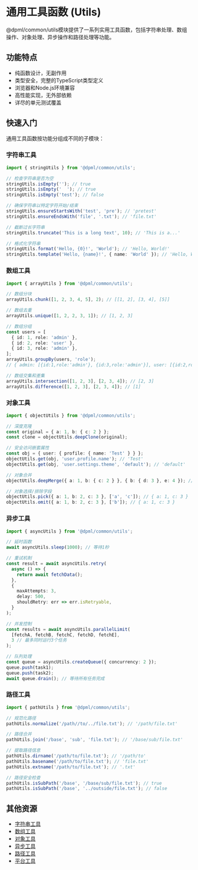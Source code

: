 # 通用工具函数 (Utils)

@dpml/common/utils模块提供了一系列实用工具函数，包括字符串处理、数组操作、对象处理、异步操作和路径处理等功能。

## 功能特点

- 纯函数设计，无副作用
- 类型安全，完整的TypeScript类型定义
- 浏览器和Node.js环境兼容
- 高性能实现，无外部依赖
- 详尽的单元测试覆盖

## 快速入门

通用工具函数按功能分组成不同的子模块：

### 字符串工具

```typescript
import { stringUtils } from '@dpml/common/utils';

// 检查字符串是否为空
stringUtils.isEmpty(''); // true
stringUtils.isEmpty('  '); // true
stringUtils.isEmpty('test'); // false

// 确保字符串以特定字符开始/结束
stringUtils.ensureStartsWith('test', 'pre'); // 'pretest'
stringUtils.ensureEndsWith('file', '.txt'); // 'file.txt'

// 截断过长字符串
stringUtils.truncate('This is a long text', 10); // 'This is a...'

// 格式化字符串
stringUtils.format('Hello, {0}!', 'World'); // 'Hello, World!'
stringUtils.template('Hello, {name}!', { name: 'World' }); // 'Hello, World!'
```

### 数组工具

```typescript
import { arrayUtils } from '@dpml/common/utils';

// 数组分块
arrayUtils.chunk([1, 2, 3, 4, 5], 2); // [[1, 2], [3, 4], [5]]

// 数组去重
arrayUtils.unique([1, 2, 2, 3, 1]); // [1, 2, 3]

// 数组分组
const users = [
  { id: 1, role: 'admin' },
  { id: 2, role: 'user' },
  { id: 3, role: 'admin' },
];
arrayUtils.groupBy(users, 'role');
// { admin: [{id:1,role:'admin'}, {id:3,role:'admin'}], user: [{id:2,role:'user'}] }

// 数组交集和差集
arrayUtils.intersection([1, 2, 3], [2, 3, 4]); // [2, 3]
arrayUtils.difference([1, 2, 3], [2, 3, 4]); // [1]
```

### 对象工具

```typescript
import { objectUtils } from '@dpml/common/utils';

// 深度克隆
const original = { a: 1, b: { c: 2 } };
const clone = objectUtils.deepClone(original);

// 安全访问嵌套属性
const obj = { user: { profile: { name: 'Test' } } };
objectUtils.get(obj, 'user.profile.name'); // 'Test'
objectUtils.get(obj, 'user.settings.theme', 'default'); // 'default'

// 对象合并
objectUtils.deepMerge({ a: 1, b: { c: 2 } }, { b: { d: 3 }, e: 4 }); // { a: 1, b: { c: 2, d: 3 }, e: 4 }

// 对象选择/排除字段
objectUtils.pick({ a: 1, b: 2, c: 3 }, ['a', 'c']); // { a: 1, c: 3 }
objectUtils.omit({ a: 1, b: 2, c: 3 }, ['b']); // { a: 1, c: 3 }
```

### 异步工具

```typescript
import { asyncUtils } from '@dpml/common/utils';

// 延时函数
await asyncUtils.sleep(1000); // 等待1秒

// 重试机制
const result = await asyncUtils.retry(
  async () => {
    return await fetchData();
  },
  {
    maxAttempts: 3,
    delay: 500,
    shouldRetry: err => err.isRetryable,
  }
);

// 并发控制
const results = await asyncUtils.parallelLimit(
  [fetchA, fetchB, fetchC, fetchD, fetchE],
  3 // 最多同时运行3个任务
);

// 队列处理
const queue = asyncUtils.createQueue({ concurrency: 2 });
queue.push(task1);
queue.push(task2);
await queue.drain(); // 等待所有任务完成
```

### 路径工具

```typescript
import { pathUtils } from '@dpml/common/utils';

// 规范化路径
pathUtils.normalize('/path//to/../file.txt'); // '/path/file.txt'

// 路径合并
pathUtils.join('/base', 'sub', 'file.txt'); // '/base/sub/file.txt'

// 提取路径信息
pathUtils.dirname('/path/to/file.txt'); // '/path/to'
pathUtils.basename('/path/to/file.txt'); // 'file.txt'
pathUtils.extname('/path/to/file.txt'); // '.txt'

// 路径安全检查
pathUtils.isSubPath('/base', '/base/sub/file.txt'); // true
pathUtils.isSubPath('/base', '../outside/file.txt'); // false
```

## 其他资源

- [字符串工具](./StringUtils.md)
- [数组工具](./ArrayUtils.md)
- [对象工具](./ObjectUtils.md)
- [异步工具](./AsyncUtils.md)
- [路径工具](./PathUtils.md)
- [平台工具](./PlatformUtils.md)
